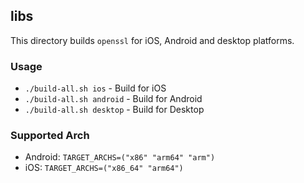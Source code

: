 ## libs

This directory builds `openssl` for iOS, Android and desktop platforms.

### Usage

* `./build-all.sh ios` - Build for iOS
* `./build-all.sh android` - Build for Android
* `./build-all.sh desktop` - Build for Desktop


### Supported Arch

* Android: `TARGET_ARCHS=("x86" "arm64" "arm")`
* iOS: `TARGET_ARCHS=("x86_64" "arm64")`
